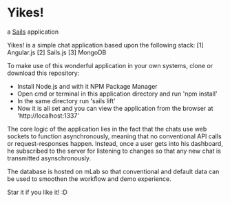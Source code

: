 # Yikes!

a [Sails](http://sailsjs.org) application

Yikes! is a simple chat application based upon the following stack:
[1] Angular.js
[2] Sails.js
[3] MongoDB

To make use of this wonderful application in your own systems, clone or download this repository:

* Install Node.js and with it NPM Package Manager
* Open cmd or terminal in this application directory and run 'npm install'
* In the same directory run 'sails lift'
* Now it is all set and you can view the application from the browser at 'http://localhost:1337'

The core logic of the application lies in the fact that the chats use web sockets
to function asynchronously, meaning that no conventional API calls or request-responses
happen. Instead, once a user gets into his dashboard, he subscribed to the server
for listening to changes so that any new chat is transmitted asynschronously.

The database is hosted on mLab so that conventional and default data can be used
to smoothen the workflow and demo experience.

Star it if you like it! :D
